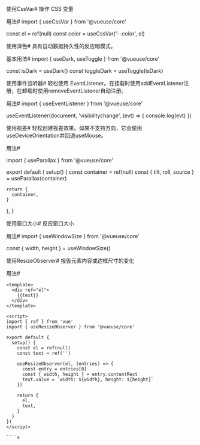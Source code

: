 使用CssVar#
操作 CSS 变量

用法#
import { useCssVar } from '@vueuse/core'

const el = ref(null)
const color = useCssVar('--color', el)

使用深色#
具有自动数据持久性的反应暗模式。

基本用法#
import { useDark, useToggle } from '@vueuse/core'

const isDark = useDark()
const toggleDark = useToggle(isDark)


使用事件监听器#
轻松使用 EventListener。在挂载时使用addEventListener注册，在卸载时使用removeEventListener自动注册。

用法#
import { useEventListener } from '@vueuse/core'

useEventListener(document, 'visibilitychange', (evt) => { console.log(evt) })


使用视差#
轻松创建视差效果。如果不支持方向，它会使用useDeviceOrientation并回退useMouse。

用法#
<div ref='container'>
</div>
import { useParallax } from '@vueuse/core'

export default {
setup() {
const container = ref(null)
const { tilt, roll, source } = useParallax(container)

    return {
      container,
    }
},
}


使用窗口大小#
反应窗口大小

用法#
import { useWindowSize } from '@vueuse/core'

const { width, height } = useWindowSize()

使用ResizeObserver#
报告元素内容或边框尺寸的变化

用法#
````
<template>
  <div ref="el">
    {{text}}
  </div>
</template>

<script>
import { ref } from 'vue'
import { useResizeObserver } from '@vueuse/core'

export default {
  setup() {
    const el = ref(null)
    const text = ref('')

    useResizeObserver(el, (entries) => {
      const entry = entries[0]
      const { width, height } = entry.contentRect
      text.value = `width: ${width}, height: ${height}`
    })

    return {
      el,
      text,
    }
  }
})
</script>

````s